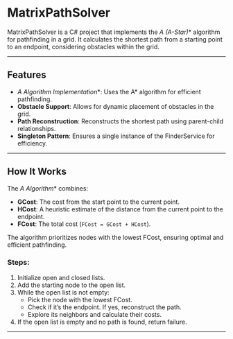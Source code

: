 # MatrixPathSolver

MatrixPathSolver is a C# project that implements the **A* (A-Star)** algorithm for pathfinding in a grid. It calculates the shortest path from a starting point to an endpoint, considering obstacles within the grid.

---

## Features

- **A* Algorithm Implementation**: Uses the A* algorithm for efficient pathfinding.
- **Obstacle Support**: Allows for dynamic placement of obstacles in the grid.
- **Path Reconstruction**: Reconstructs the shortest path using parent-child relationships.
- **Singleton Pattern**: Ensures a single instance of the FinderService for efficiency.

---

## How It Works

The **A* Algorithm** combines:
- **GCost**: The cost from the start point to the current point.
- **HCost**: A heuristic estimate of the distance from the current point to the endpoint.
- **FCost**: The total cost (`FCost = GCost + HCost`).

The algorithm prioritizes nodes with the lowest FCost, ensuring optimal and efficient pathfinding.

### Steps:
1. Initialize open and closed lists.
2. Add the starting node to the open list.
3. While the open list is not empty:
   - Pick the node with the lowest FCost.
   - Check if it’s the endpoint. If yes, reconstruct the path.
   - Explore its neighbors and calculate their costs.
4. If the open list is empty and no path is found, return failure.

---
